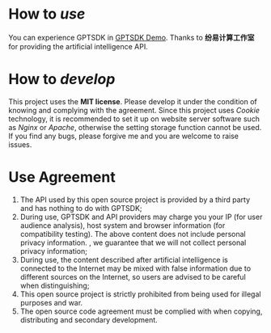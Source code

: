# How to _use_

You can experience GPTSDK in [GPTSDK Demo](https://ruizesun.github.io/GPTSDK/gptsdk.html).
Thanks to **纷易计算工作室** for providing the artificial intelligence API.

# How to _develop_

This project uses the **MIT license**. Please develop it under the condition of knowing and complying with the agreement.
Since this project uses _Cookie_ technology, it is recommended to set it up on website server software such as _Nginx_ or _Apache_, otherwise the setting storage function cannot be used.
If you find any bugs, please forgive me and you are welcome to raise issues.

# Use Agreement

1. The API used by this open source project is provided by a third party and has nothing to do with GPTSDK;
2. During use, GPTSDK and API providers may charge you your IP (for user audience analysis), host system and browser information (for compatibility testing). The above content does not include personal privacy information. , we guarantee that we will not collect personal privacy information;
3. During use, the content described after artificial intelligence is connected to the Internet may be mixed with false information due to different sources on the Internet, so users are advised to be careful when distinguishing;
4. This open source project is strictly prohibited from being used for illegal purposes and war.
5. The open source code agreement must be complied with when copying, distributing and secondary development.
